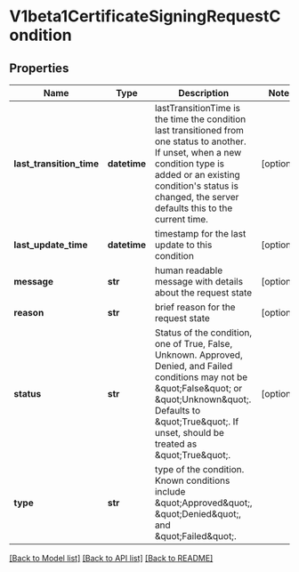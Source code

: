 # V1beta1CertificateSigningRequestCondition

## Properties
Name | Type | Description | Notes
------------ | ------------- | ------------- | -------------
**last_transition_time** | **datetime** | lastTransitionTime is the time the condition last transitioned from one status to another. If unset, when a new condition type is added or an existing condition&#39;s status is changed, the server defaults this to the current time. | [optional] 
**last_update_time** | **datetime** | timestamp for the last update to this condition | [optional] 
**message** | **str** | human readable message with details about the request state | [optional] 
**reason** | **str** | brief reason for the request state | [optional] 
**status** | **str** | Status of the condition, one of True, False, Unknown. Approved, Denied, and Failed conditions may not be \&quot;False\&quot; or \&quot;Unknown\&quot;. Defaults to \&quot;True\&quot;. If unset, should be treated as \&quot;True\&quot;. | [optional] 
**type** | **str** | type of the condition. Known conditions include \&quot;Approved\&quot;, \&quot;Denied\&quot;, and \&quot;Failed\&quot;. | 

[[Back to Model list]](../README.md#documentation-for-models) [[Back to API list]](../README.md#documentation-for-api-endpoints) [[Back to README]](../README.md)


